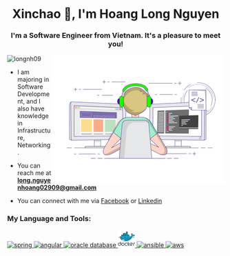 
<h1 align="center">Xinchao 👋, I'm Hoang Long Nguyen</h1>
<h3 align="center">I'm a Software Engineer from Vietnam. It's a pleasure to meet you!</h3>
<img align="right" alt="Coding" width="400" src="https://raw.githubusercontent.com/devSouvik/devSouvik/master/gif3.gif">

<p align="left">
  <img src="https://komarev.com/ghpvc/?username=longnh299&label=Profile%20views&color=0e75b6&style=flat" alt="longnh09" />
</p>

- I am majoring in Software Development, and I also have knowledge in Infrastructure, Networking.

- You can reach me at **long.nguyenhoang02909@gmail.com**

- You can connect with me via <a href="" target="blank">Facebook</a> or <a href="" target="blank">Linkedin</a>

<h3 align="left">My Language and Tools:</h3>
<p align="left"> 
  <a href="https://spring.io/" target="_blank" rel="noreferrer">
    <img src="https://www.vectorlogo.zone/logos/springio/springio-icon.svg" alt="spring" width="40" height="40"/> 
  </a> 
  <a href="https://angular.dev/" target="_blank" rel="noreferrer">
    <img src="https://www.vectorlogo.zone/logos/angular/angular-icon.svg" alt="angular" width="40" height="40"/>
  </a> 
    <a href="https://www.oracle.com/database/" target="_blank" rel="noreferrer">
    <img src="https://www.vectorlogo.zone/logos/oracle/oracle-ar21~bgwhite.svg" alt="oracle database" width="40" height="40"/> 
  </a> 
  <a href="https://www.docker.com/" target="_blank" rel="noreferrer">
    <img src="https://raw.githubusercontent.com/devicons/devicon/master/icons/docker/docker-original-wordmark.svg" alt="docker" width="40" height="40"/> 
  </a> 
  <a href="https://docs.ansible.com/" target="_blank" rel="noreferrer">
    <img src="https://www.vectorlogo.zone/logos/ansible/ansible-icon.svg" alt="ansible" width="40" height="40"/> 
  </a> 
  <a href="https://aws.amazon.com/" target="_blank" rel="noreferrer">
    <img src="https://www.vectorlogo.zone/logos/amazon_aws/amazon_aws-ar21.svg" alt="aws" width="60" height="40"/>
  </a> 
</p>
